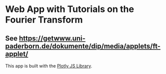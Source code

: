 # Web App with Tutorials on the Fourier Transform
## See https://getwww.uni-paderborn.de/dokumente/dip/media/applets/ft-applet/

This app is built with the [Plotly JS Library](https://plotly.com/javascript/).

